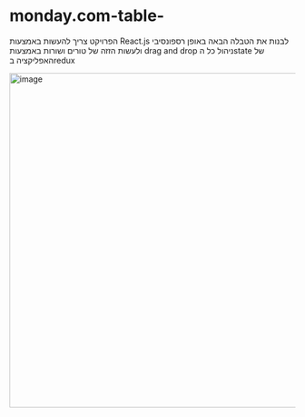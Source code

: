 # monday.com-table-
הפרויקט צריך להעשות באמצעות React.js
לבנות את הטבלה הבאה באופן רספונסיבי
ולעשות הזזה של טורים ושורות באמצעות drag and drop
ניהול כל הstate של האפליקציה בredux

<img width="589" alt="image" src="https://user-images.githubusercontent.com/71559505/158081700-966c8d3d-db4b-427c-96bb-b305795d56e0.png">
